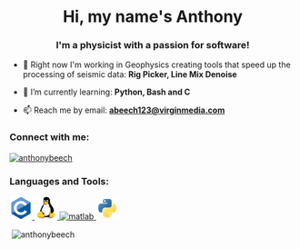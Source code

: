 <h1 align="center">Hi, my name's Anthony</h1>
<h3 align="center">I'm a physicist with a passion for software!</h3>

- 🔭 Right now I'm working in Geophysics creating tools that speed up the processing of seismic data: **Rig Picker, Line Mix Denoise**

- 🌱 I’m currently learning: **Python, Bash and C**

- 📫 Reach me by email: **abeech123@virginmedia.com**

<h3 align="left">Connect with me:</h3>
<p align="left">
<a href="https://linkedin.com/in/anthony-beech-407286156" target="blank"><img align="center" src="https://raw.githubusercontent.com/rahuldkjain/github-profile-readme-generator/master/src/images/icons/Social/linked-in-alt.svg" alt="anthonybeech" height="30" width="40" /></a>
</p>

<h3 align="left">Languages and Tools:</h3>
<p align="left"> <a href="https://www.cprogramming.com/" target="_blank" rel="noreferrer"> <img src="https://raw.githubusercontent.com/devicons/devicon/master/icons/c/c-original.svg" alt="c" width="40" height="40"/> </a> <a href="https://www.linux.org/" target="_blank" rel="noreferrer"> <img src="https://raw.githubusercontent.com/devicons/devicon/master/icons/linux/linux-original.svg" alt="linux" width="40" height="40"/> </a> <a href="https://www.mathworks.com/" target="_blank" rel="noreferrer"> <img src="https://upload.wikimedia.org/wikipedia/commons/2/21/Matlab_Logo.png" alt="matlab" width="40" height="40"/> </a> <a href="https://www.python.org" target="_blank" rel="noreferrer"> <img src="https://raw.githubusercontent.com/devicons/devicon/master/icons/python/python-original.svg" alt="python" width="40" height="40"/> </a> </p>

<p>&nbsp;<img align="center" src="https://github-readme-stats.vercel.app/api?username=anthonybeech&show_icons=true&locale=en" alt="anthonybeech" /></p>

